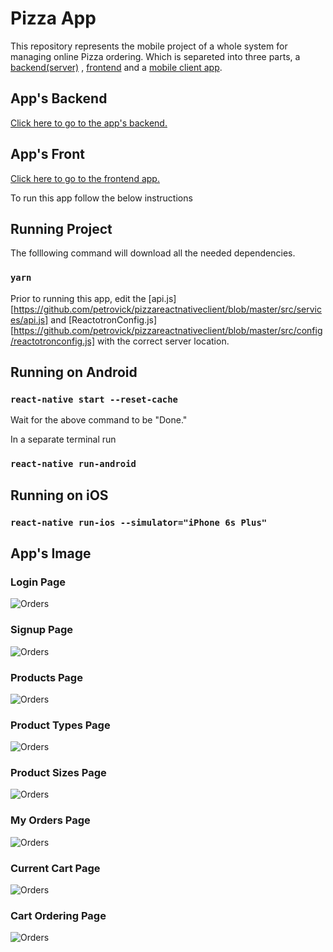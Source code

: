 # Pizza App

This repository represents the mobile project of a whole system for managing online Pizza ordering. Which is separeted into three parts, a [backend(server)][server] , [frontend][frontend] and a [mobile client app][mobileclient].

## App's Backend

[Click here to go to the app's backend.][server]

## App's Front

[Click here to go to the frontend app.][frontend]

To run this app follow the below instructions

## Running Project

The folllowing command will download all the needed dependencies.

### `yarn`

Prior to running this app, edit the [api.js][https://github.com/petrovick/pizzareactnativeclient/blob/master/src/services/api.js] and [ReactotronConfig.js][https://github.com/petrovick/pizzareactnativeclient/blob/master/src/config/reactotronconfig.js] with the correct server location.

## Running on Android

### `react-native start --reset-cache`

Wait for the above command to be "Done."

In a separate terminal run

### `react-native run-android`

## Running on iOS

### `react-native run-ios --simulator="iPhone 6s Plus"`

## App's Image

### Login Page

![Orders](https://raw.githubusercontent.com/petrovick/PizzaReactNativeClient/master/solutions/images/1_login.png)

### Signup Page

![Orders](https://raw.githubusercontent.com/petrovick/PizzaReactNativeClient/master/solutions/images/2_signup.png)

### Products Page

![Orders](https://raw.githubusercontent.com/petrovick/PizzaReactNativeClient/master/solutions/images/3_products.png)

### Product Types Page

![Orders](https://raw.githubusercontent.com/petrovick/PizzaReactNativeClient/master/solutions/images/4_types.png)

### Product Sizes Page

![Orders](https://raw.githubusercontent.com/petrovick/PizzaReactNativeClient/master/solutions/images/5_sizes.png)

### My Orders Page

![Orders](https://raw.githubusercontent.com/petrovick/PizzaReactNativeClient/master/solutions/images/6_orders.png)

### Current Cart Page

![Orders](https://raw.githubusercontent.com/petrovick/PizzaReactNativeClient/master/solutions/images/7_cart_products.png)

### Cart Ordering Page

![Orders](https://raw.githubusercontent.com/petrovick/PizzaReactNativeClient/master/solutions/images/8_cart_details.png)

[server]: https://github.com/petrovick/PizzaNodeJSServer
[frontend]: https://github.com/petrovick/PizzaReactFront
[mobileclient]: https://github.com/petrovick/PizzaReactNativeClient
